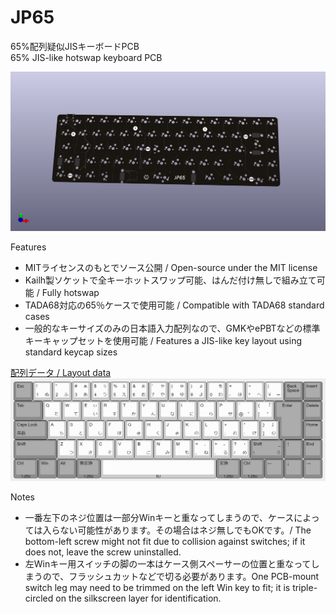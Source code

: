 # JP65  
65%配列疑似JISキーボードPCB  
65% JIS-like hotswap keyboard PCB

![Render](https://github.com/ai03-2725/JP65/blob/main/Render/Front.png)  

Features  
- MITライセンスのもとでソース公開 / Open-source under the MIT license  
- Kailh製ソケットで全キーホットスワップ可能、はんだ付け無しで組み立て可能 / Fully hotswap  
- TADA68対応の65％ケースで使用可能 / Compatible with TADA68 standard cases  
- 一般的なキーサイズのみの日本語入力配列なので、GMKやePBTなどの標準キーキャップセットを使用可能 / Features a JIS-like key layout using standard keycap sizes   

[配列データ / Layout data](http://www.keyboard-layout-editor.com/#/gists/1bc89d661a44315f9f2ad37c4e321d41)  
![Layout Image](https://github.com/ai03-2725/JP65/blob/main/Assets/Layout.png)  

Notes  
- 一番左下のネジ位置は一部分Winキーと重なってしまうので、ケースによっては入らない可能性があります。その場合はネジ無しでもOKです。/ The bottom-left screw might not fit due to collision against switches; if it does not, leave the screw uninstalled.  
- 左Winキー用スイッチの脚の一本はケース側スペーサーの位置と重なってしまうので、フラッシュカットなどで切る必要があります。One PCB-mount switch leg may need to be trimmed on the left Win key to fit; it is triple-circled on the silkscreen layer for identification.  